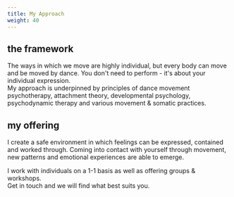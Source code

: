 ```yaml
---
title: My Approach
weight: 40
---
```


## the framework

The ways in which we move are highly individual, but every body can move and be moved by dance. You don't need to perform - it's about your individual expression.  
My approach is underpinned by principles of dance movement psychotherapy, attachment theory, developmental psychology, psychodynamic therapy and various movement & somatic practices.

## my offering

I create a safe environment in which feelings can be expressed, contained and worked through. Coming into contact with yourself through movement, new patterns and emotional experiences are able to emerge.

I work with individuals on a 1-1 basis as well as offering groups & workshops.  
Get in touch and we will find what best suits you.
